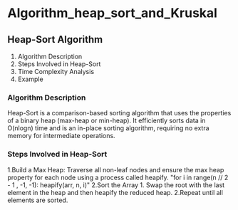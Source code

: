 # Algorithm_heap_sort_and_Kruskal
## Heap-Sort Algorithm

1. Algorithm Description
2. Steps Involved in Heap-Sort
3. Time Complexity Analysis
4. Example

### Algorithm Description
   Heap-Sort is a comparison-based sorting algorithm that uses the properties of a binary heap (max-heap or min-heap).
   It efficiently sorts data in O(nlogn) time and is an in-place sorting algorithm, requiring no extra memory for intermediate operations.
   
### Steps Involved in Heap-Sort
 1.Build a Max Heap:
         Traverse all non-leaf nodes and ensure the max heap property for each node using a process called heapify.
         "for i in range(n // 2 - 1  , -1,   -1):
          heapify(arr, n, i)"
 2.Sort the Array
         1. Swap the root with the last element in the heap and then heapify the reduced heap.
         2.Repeat until all elements are sorted.
   
   
